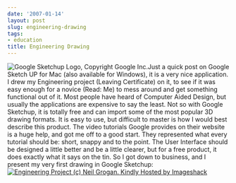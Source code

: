```yaml
---
date: '2007-01-14'
layout: post
slug: engineering-drawing
tags:
- education
title: Engineering Drawing
---
```


![Google Sketchup Logo, Copyright
Google
Inc.](http://img265.imageshack.us/img265/8779/logogsubq2.gif "Google Sketchup Logo, Copyright Google Inc.")Just
a quick post on Google Sketch UP for Mac (also available for Windows),
it is a very nice application. I drew my Engineering project (Leaving
Certificate) on it, to see if it was easy enough for a novice (Read: Me)
to mess around and get something functional out of it. Most people have
heard of Computer Aided Design, but usually the applications are
expensive to say the least. Not so with Google Sketchup, it is totally
free and can import some of the most popular 3D drawing formats. It is
easy to use, but difficult to master is how I would best describe this
product. The video tutorials Google provides on their website is a huge
help, and got me off to a good start. They represented what every
tutorial should be: short, snappy and to the point. The User Interface
should be designed a little better and be a little clearer, but for a
free product, it does exactly what it says on the tin. So I got down to
business, and I present my very first drawing in Google
Sketchup:[![Engineering Project (c) Neil Grogan. Kindly Hosted by
Imageshack](http://img443.imageshack.us/img443/1066/epnggg1.jpg "Engineering Project (c) Neil Grogan. Kindly Hosted by Imageshack")](http://sketchup.google.com/3dwarehouse/details?mid=bb5ff31dbd15ed08cfc639184f913fdf "Engineering Project (c) Neil Grogan 2007, in Google 3D Warehouse")